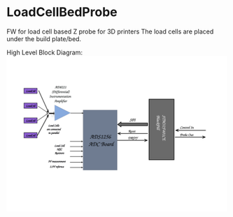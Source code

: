 # LoadCellBedProbe
FW for load cell based Z probe for 3D printers 
The load cells are placed under the build plate/bed.

High Level Block Diagram:
![Load Cell Bed Probe block Diagram](/LoadCellBedProbe.svg)
